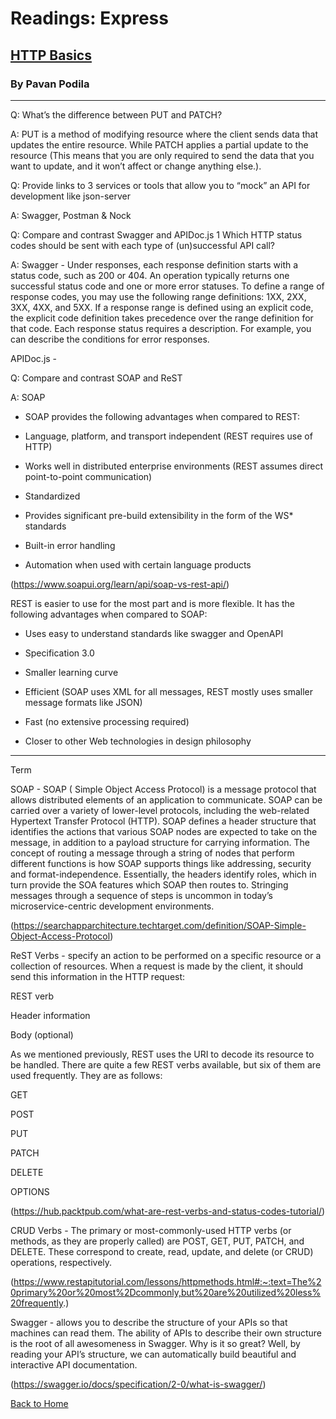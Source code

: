 # Readings: Express

## [HTTP Basics](https://code.tutsplus.com/tutorials/http-the-protocol-every-web-developer-must-know-part-1--net-31177)

### By Pavan Podila

---

Q: What’s the difference between PUT and PATCH?

A: PUT is a method of modifying resource where the client sends data that updates the entire resource. While PATCH applies a partial update to the resource (This means that you are only required to send the data that you want to update, and it won’t affect or change anything else.).

Q: Provide links to 3 services or tools that allow you to “mock” an API for development like json-server

A: Swagger, Postman & Nock

Q: Compare and contrast Swagger and APIDoc.js 1 Which HTTP status codes should be sent with each type of (un)successful API call?

A: Swagger - Under responses, each response definition starts with a status code, such as 200 or 404. An operation typically returns one successful status code and one or more error statuses. To define a range of response codes, you may use the following range definitions: 1XX, 2XX, 3XX, 4XX, and 5XX. If a response range is defined using an explicit code, the explicit code definition takes precedence over the range definition for that code. Each response status requires a description. For example, you can describe the conditions for error responses.

APIDoc.js - 

Q: Compare and contrast SOAP and ReST

A: SOAP

- SOAP provides the following advantages when compared to REST:

- Language, platform, and transport independent (REST requires use of HTTP)     

- Works well in distributed enterprise environments (REST assumes direct point-to-point communication)

- Standardized

- Provides significant pre-build extensibility in the form of the WS* standards

- Built-in error handling

- Automation when used with certain language products

(https://www.soapui.org/learn/api/soap-vs-rest-api/)

REST is easier to use for the most part and is more flexible. It has the following advantages when compared to SOAP:

- Uses easy to understand standards like swagger and OpenAPI 

- Specification 3.0

- Smaller learning curve

- Efficient (SOAP uses XML for all messages, REST mostly uses smaller message formats like JSON)

- Fast (no extensive processing required)

- Closer to other Web technologies in design philosophy


--- 

Term

SOAP - SOAP ( Simple Object Access Protocol) is a message protocol that allows distributed elements of an application to communicate. SOAP can be carried over a variety of lower-level protocols, including the web-related Hypertext Transfer Protocol (HTTP).  SOAP defines a header structure that identifies the actions that various SOAP nodes are expected to take on the message, in addition to a payload structure for carrying information. The concept of routing a message through a string of nodes that perform different functions is how SOAP supports things like addressing, security and format-independence. Essentially, the headers identify roles, which in turn provide the SOA features which SOAP then routes to. Stringing messages through a sequence of steps is uncommon in today’s microservice-centric development environments.

(https://searchapparchitecture.techtarget.com/definition/SOAP-Simple-Object-Access-Protocol)

ReST Verbs - specify an action to be performed on a specific resource or a collection of resources. When a request is made by the client, it should send this information in the HTTP request:

REST verb

Header information

Body (optional)

As we mentioned previously, REST uses the URI to decode its resource to be handled. There are quite a few REST verbs available, but six of them are used frequently. They are as follows:

GET

POST

PUT

PATCH

DELETE

OPTIONS

(https://hub.packtpub.com/what-are-rest-verbs-and-status-codes-tutorial/)


CRUD Verbs - The primary or most-commonly-used HTTP verbs (or methods, as they are properly called) are POST, GET, PUT, PATCH, and DELETE. These correspond to create, read, update, and delete (or CRUD) operations, respectively. 

(https://www.restapitutorial.com/lessons/httpmethods.html#:~:text=The%20primary%20or%20most%2Dcommonly,but%20are%20utilized%20less%20frequently.)

Swagger - allows you to describe the structure of your APIs so that machines can read them. The ability of APIs to describe their own structure is the root of all awesomeness in Swagger. Why is it so great? Well, by reading your API’s structure, we can automatically build beautiful and interactive API documentation.

(https://swagger.io/docs/specification/2-0/what-is-swagger/)


[Back to Home](https://pdariuslee.github.io/reading-notes/)